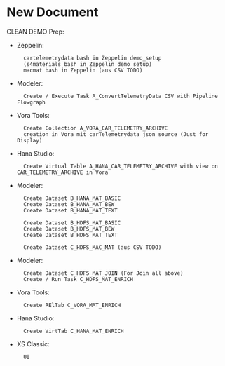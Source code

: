# New Document
CLEAN DEMO
Prep:
- Zeppelin:

		cartelemetrydata bash in Zeppelin demo_setup 
        (s4materials bash in Zeppelin demo_setup) 
        macmat bash in Zeppelin (aus CSV TODO) 
- Modeler: 

		Create / Execute Task A_ConvertTelemetryData CSV with Pipeline Flowgraph 
- Vora Tools:
		
        Create Collection A_VORA_CAR_TELEMETRY_ARCHIVE 
        creation in Vora mit carTelemetrydata json source (Just for Display)
- Hana Studio:

		Create Virtual Table A_HANA_CAR_TELEMETRY_ARCHIVE with view on CAR_TELEMETRY_ARCHIVE in Vora
- Modeler:

		Create Dataset B_HANA_MAT_BASIC
		Create Dataset B_HANA_MAT_BEW
		Create Dataset B_HANA_MAT_TEXT
		
		Create Dataset B_HDFS_MAT_BASIC
		Create Dataset B_HDFS_MAT_BEW
		Create Dataset B_HDFS_MAT_TEXT

		Create Dataset C_HDFS_MAC_MAT (aus CSV TODO) 
- Modeler:


		Create Dataset C_HDFS_MAT_JOIN (For Join all above)
  		Create / Run Task C_HDFS_MAT_ENRICH
	
- Vora Tools:  
	
    	Create RElTab C_VORA_MAT_ENRICH  
- Hana Studio: 
	
    	Create VirtTab C_HANA_MAT_ENRICH  

- XS Classic:  
		
        UI
